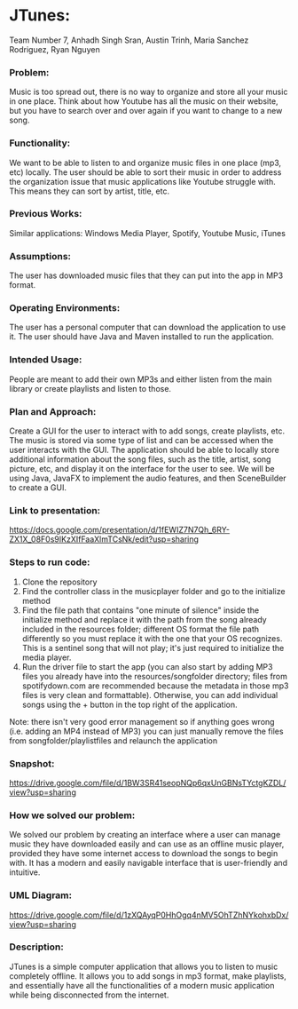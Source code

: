 # JTunes:
Team Number 7, Anhadh Singh Sran, Austin Trinh, Maria Sanchez Rodriguez, Ryan Nguyen

### Problem: 
Music is too spread out, there is no way to organize and store all your music in one place. Think about how Youtube has all the music on their website, but you have to search over and over again if you want to change to a new song. 

### Functionality: 
We want to be able to listen to and organize music files in one place (mp3, etc) locally. 
The user should be able to sort their music in order to address the organization issue that music applications like Youtube struggle with. This means they can sort by artist, title, etc. 

### Previous Works:
Similar applications: Windows Media Player, Spotify, Youtube Music, iTunes

### Assumptions: 
The user has downloaded music files that they can put into the app in MP3 format. 

### Operating Environments:
The user has a personal computer that can download the application to use it. The user should have Java and Maven installed to run the application. 

### Intended Usage: 
People are meant to add their own MP3s and either listen from the main library or create playlists and listen to those. 

### Plan and Approach:
Create a GUI for the user to interact with to add songs, create playlists, etc. The music is stored via some type of list and can be accessed when the user interacts with the GUI. The application should be able to locally store additional information about the song files, such as the title, artist, song picture, etc, and display it on the interface for the user to see. We will be using Java, JavaFX to implement the audio features, and then SceneBuilder to create a GUI. 

### Link to presentation: 
https://docs.google.com/presentation/d/1fEWIZ7N7Qh_6RY-ZX1X_08F0s9IKzXIfFaaXlmTCsNk/edit?usp=sharing

### Steps to run code: 
1. Clone the repository
2. Find the controller class in the musicplayer folder and go to the initialize method
3. Find the file path that contains "one minute of silence"  inside the initialize method and replace it with the path from the song already included in the resources folder; different OS format the file path differently so you must replace it with the one that your OS recognizes. This is a sentinel song that will not play; it's just required to initialize the media player.
4. Run the driver file to start the app (you can also start by adding MP3 files you already have into the resources/songfolder directory; files from spotifydown.com are recommended because the metadata in those mp3 files is very clean and formattable). Otherwise, you can add individual songs using the + button in the top right of the application. 

Note: there isn't very good error management so if anything goes wrong (i.e. adding an MP4 instead of MP3) you can just manually remove the files from songfolder/playlistfiles and relaunch the application

### Snapshot: 
https://drive.google.com/file/d/1BW3SR41seopNQp6qxUnGBNsTYctgKZDL/view?usp=sharing

### How we solved our problem: 
We solved our problem by creating an interface where a user can manage music they have downloaded easily and can use as an offline music player, provided they have some internet access to download the songs to begin with. It has a modern and easily navigable interface that is user-friendly and intuitive. 

### UML Diagram: 
https://drive.google.com/file/d/1zXQAyqP0HhOgq4nMV5OhTZhNYkohxbDx/view?usp=sharing

### Description: 
JTunes is a simple computer application that allows you to listen to music completely offline. It allows you to add songs in mp3 format, make playlists, and essentially have all the functionalities of a modern music application while being disconnected from the internet. 
